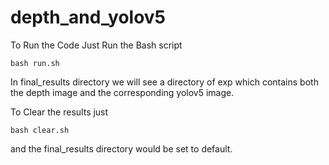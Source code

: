# depth_and_yolov5


To Run the Code Just Run the Bash script 

```
bash run.sh
```

In final_results directory we will see a directory of exp which contains both the depth image and the corresponding yolov5 image.

To Clear the results just 
```
bash clear.sh
``` 
and the final_results directory would be set to default.
